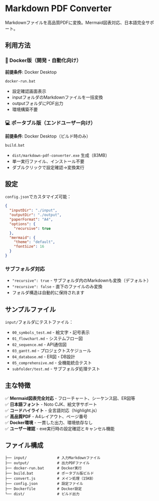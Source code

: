 # Markdown PDF Converter

Markdownファイルを高品質PDFに変換。Mermaid図表対応、日本語完全サポート。

## 利用方法

### 🐳 Docker版（開発・自動化向け）
**前提条件**: Docker Desktop

```bash
docker-run.bat
```
- 設定確認画面表示
- inputフォルダのMarkdownファイルを一括変換
- outputフォルダにPDF出力
- 環境構築不要

### 💻 ポータブル版（エンドユーザー向け）
**前提条件**: Docker Desktop（ビルド時のみ）

```bash
build.bat
```
- `dist/markdown-pdf-converter.exe` 生成（83MB）
- 単一実行ファイル、インストール不要
- ダブルクリックで設定確認→変換実行

## 設定

`config.json`でカスタマイズ可能：
```json
{
  "inputDir": "./input",
  "outputDir": "./output",
  "paperFormat": "A4",
  "options": {
    "recursive": true
  },
  "mermaid": {
    "theme": "default",
    "fontSize": 16
  }
}
```

### サブフォルダ対応
- `"recursive": true` - サブフォルダ内のMarkdownも変換（デフォルト）
- `"recursive": false` - 直下のファイルのみ変換
- フォルダ構造は自動的に保持されます

## サンプルファイル

`input/`フォルダにテストファイル：
- `00_symbols_test.md` - 絵文字・記号表示
- `01_flowchart.md` - システムフロー図
- `02_sequence.md` - API通信図
- `03_gantt.md` - プロジェクトスケジュール
- `04_database.md` - ER図・DB設計
- `05_comprehensive.md` - 全機能統合テスト
- `subfolder/test.md` - サブフォルダ処理テスト

## 主な特徴

✅ **Mermaid図表完全対応** - フローチャート、シーケンス図、ER図等  
✅ **日本語フォント** - Noto CJK、絵文字サポート  
✅ **コードハイライト** - 全言語対応（highlight.js）  
✅ **高品質PDF** - A4レイアウト、ページ番号  
✅ **Docker環境** - 一貫した出力、環境依存なし  
✅ **ユーザー確認** - exe実行時の設定確認とキャンセル機能  

## ファイル構成

```
├── input/              # 入力Markdownファイル
├── output/             # 出力PDFファイル  
├── docker-run.bat      # Docker実行
├── build.bat           # ポータブル版ビルド
├── convert.js          # メイン処理（15KB）
├── config.json         # 設定ファイル
├── Dockerfile          # Docker設定
└── dist/               # ビルド出力
```